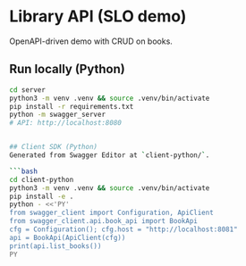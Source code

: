 # Library API (SLO demo)

OpenAPI-driven demo with CRUD on books.

## Run locally (Python)
```bash
cd server
python3 -m venv .venv && source .venv/bin/activate
pip install -r requirements.txt
python -m swagger_server
# API: http://localhost:8080


## Client SDK (Python)
Generated from Swagger Editor at `client-python/`.

```bash
cd client-python
python3 -m venv .venv && source .venv/bin/activate
pip install -e .
python - <<'PY'
from swagger_client import Configuration, ApiClient
from swagger_client.api.book_api import BookApi
cfg = Configuration(); cfg.host = "http://localhost:8081"
api = BookApi(ApiClient(cfg))
print(api.list_books())
PY

